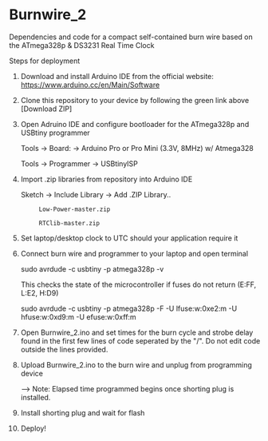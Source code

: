 # Burnwire_2
Dependencies and code for a compact self-contained burn wire based on the ATmega328p & DS3231 Real Time Clock

Steps for deployment

1) Download and install Arduino IDE from the official website:  https://www.arduino.cc/en/Main/Software
2) Clone this repository to your device by following the green link above [Download ZIP]
3) Open Adruino IDE and configure bootloader for the ATmega328p and USBtiny programmer

      Tools -> Board: -> Arduino Pro or Pro Mini (3.3V, 8MHz) w/ Atmega328

      Tools -> Programmer -> USBtinyISP

4) Import .zip libraries from repository into Arduino IDE 

      Sketch -> Include Library -> Add .ZIP Library..
            
            Low-Power-master.zip
            
            RTClib-master.zip

5) Set laptop/desktop clock to UTC should your application require it

6) Connect burn wire and programmer to your laptop and open terminal

      sudo avrdude -c usbtiny -p atmega328p -v
      
      This checks the state of the microcontroller if fuses do not return (E:FF, L:E2, H:D9)
      
      sudo avrdude -c usbtiny -p atmega328p -F -U lfuse:w:0xe2:m -U hfuse:w:0xd9:m -U efuse:w:0xff:m
 

9) Open Burnwire_2.ino and set times for the burn cycle and strobe delay found in the first few lines of code seperated by the "/". Do not edit code outside the lines provided.

10) Upload Burnwire_2.ino to the burn wire and unplug from programming device
      
      --> Note: Elapsed time programmed begins once shorting plug is installed. 

11) Install shorting plug and wait for flash

12) Deploy!
